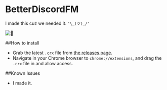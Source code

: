 # BetterDiscordFM

I made this cuz we needed it. `¯\_(ツ)_/¯`

![:eyes:](http://emojipedia-us.s3.amazonaws.com/cache/44/ba/44bacf7f2e89b68c37ae41626ebd1b4c.png)

##How to install
* Grab the latest `.crx` file from [the releases page](https://github.com/Cooltimmetje/BetterDiscordFM/releases).
* Navigate in your Chrome browser to `chrome://extensions`, and drag the `.crx` file in and allow access.

##Known Issues
* I made it.
